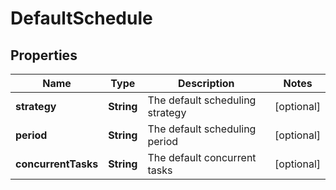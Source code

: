 # DefaultSchedule

## Properties
Name | Type | Description | Notes
------------ | ------------- | ------------- | -------------
**strategy** | **String** | The default scheduling strategy |  [optional]
**period** | **String** | The default scheduling period |  [optional]
**concurrentTasks** | **String** | The default concurrent tasks |  [optional]
